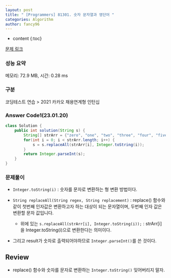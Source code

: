 ```yaml
---
layout: post
title: " [Programmers] 81301. 숫자 문자열과 영단어 "
categories: Algorithm
author: fancy96
---
```

* content
{:toc}

[문제 링크](https://school.programmers.co.kr/learn/courses/30/lessons/81301)

### 성능 요약

메모리: 72.9 MB, 시간: 0.28 ms

### 구분

코딩테스트 연습 > 2021 카카오 채용연계형 인턴십

### Answer Code1(23.01.20)

```java
class Solution {
    public int solution(String s) {
        String[] strArr = {"zero", "one", "two", "three", "four", "five", "six", "seven", "eight", "nine"};
        for(int i = 0; i < strArr.length; i++) {
            s = s.replaceAll(strArr[i], Integer.toString(i));
        }
        return Integer.parseInt(s);
    }
}
```

### 문제풀이

* `Integer.toString(i)` : 숫자를 문자로 변환하는 형 변환 방법이다.

* `String replaceAll(String regex, String replacement)` : replace() 함수와 같이 첫번째 인자값은 변환하고자 하는 대상이 되는 문자열이며, 두번째 인자 값은 변환할 문자 값입니다.

    * 위에 있는 `s.replaceAll(strArr[i], Integer.toString(i));` : strArr[i]을 Integer.toString(i)으로 변환한다는 의미이다.

* 그리고 result가 숫자로 출력되어야하므로 `Integer.parseInt()`를 쓴 것이다.

## Review

* replace() 함수와 숫자를 문자로 변환하는 `Integer.toString()` 잊어버리지 말자.
